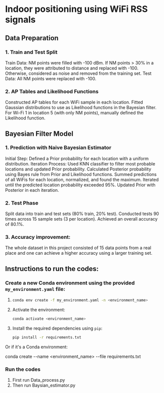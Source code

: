 # Indoor positioning using WiFi RSS signals

## Data Preparation
### 1. Train and Test Split
Train Data:
NM points were filled with -100 dBm.
If NM points > 30% in a location, they were attributed to distance and replaced with -100.
Otherwise, considered as noise and removed from the training set.
Test Data:
All NM points were replaced with -100.
### 2. AP Tables and Likelihood Functions
Constructed AP tables for each WiFi sample in each location.
Fitted Gaussian distributions to use as Likelihood functions in the Bayesian filter.
For Wi-Fi 1 in location 5 (with only NM points), manually defined the Likelihood function.

## Bayesian Filter Model
### 1. Prediction with Naive Bayesian Estimator
Initial Step:
Defined a Prior probability for each location with a uniform distribution.
Iteration Process:
Used KNN classifier to filter most probable locations and updated Prior probability.
Calculated Posterior probability using Bayes rule from Prior and Likelihood functions.
Summed predictions of all WiFis for each location, normalized, and found the maximum.
Iterated until the predicted location probability exceeded 95%.
Updated Prior with Posterior in each iteration.
### 2. Test Phase
Split data into train and test sets (80% train, 20% test).
Conducted tests 90 times across 15 sample sets (3 per location).
Achieved an overall accuracy of 80.1%.
### 3. Accuracy improvement:
The whole dataset in this project consisted of 15 data points from a real place and one can achieve a higher accuracy using a larger training set.





## Instructions to run the codes:



### Create a new Conda environment using the provided `my_environment.yaml` file: 

 
1.  ```bash
    conda env create -f my_environment.yaml -n <environment_name>
    ```
2. Activate the environment:

    ```bash
   conda activate <environment_name>
    ```

3. Install the required dependencies using `pip`:

    ```bash
    pip install -r requirements.txt
    ```
Or if it's a Conda environment:

conda create --name <environment_name> --file requirements.txt

### Run the codes
1. First run Data_process.py
2. Then run Baysian_estimator.py 

